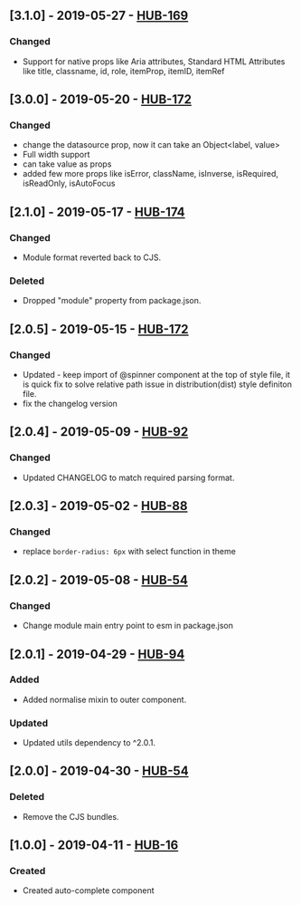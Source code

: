 ## [3.1.0] - 2019-05-27 - [HUB-169](https://creditandfinance.atlassian.net/browse/HUB-169)
### Changed
- Support for native props like Aria attributes, Standard HTML Attributes like title, classname, id, role, itemProp, itemID, itemRef

## [3.0.0] - 2019-05-20 - [HUB-172](https://creditandfinance.atlassian.net/browse/HUB-172)
### Changed
- change the datasource prop, now it can take an Object<label, value>
- Full width support
- can take value as props
- added few more props like isError, className, isInverse, isRequired, isReadOnly, isAutoFocus

## [2.1.0] - 2019-05-17 - [HUB-174](https://creditandfinance.atlassian.net/browse/HUB-174)
### Changed
- Module format reverted back to CJS.
### Deleted
- Dropped "module" property from package.json.

## [2.0.5] - 2019-05-15 - [HUB-172](https://creditandfinance.atlassian.net/browse/HUB-172)
### Changed
- Updated - keep import of @spinner component at the top of style file, it is quick fix to solve
relative path issue in distribution(dist) style definiton file.
- fix the changelog version

## [2.0.4] - 2019-05-09 - [HUB-92](https://creditandfinance.atlassian.net/browse/HUB-92)
### Changed
- Updated CHANGELOG to match required parsing format.

## [2.0.3] - 2019-05-02 - [HUB-88](https://creditandfinance.atlassian.net/browse/HUB-88)
### Changed
- replace `border-radius: 6px` with select function in theme

## [2.0.2] - 2019-05-08 - [HUB-54](https://creditandfinance.atlassian.net/browse/HUB-54)
 
### Changed
- Change module main entry point to esm in package.json

## [2.0.1] - 2019-04-29 - [HUB-94](https://creditandfinance.atlassian.net/browse/HUB-94)
### Added
- Added normalise mixin to outer component.
### Updated
- Updated utils dependency to ^2.0.1.

## [2.0.0] - 2019-04-30 - [HUB-54](https://creditandfinance.atlassian.net/browse/HUB-54) 
### Deleted
- Remove the CJS bundles.

## [1.0.0] - 2019-04-11 - [HUB-16](https://creditandfinance.atlassian.net/browse/HUB-16)
### Created
- Created auto-complete component